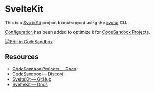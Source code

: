 # SvelteKit

This is a [SvelteKit](https://kit.svelte.dev/) project bootstrapped using the [svelte](https://kit.svelte.dev/docs/introduction#getting-started) CLI.

[Configuration](https://codesandbox.io/docs/projects/learn/setting-up/tasks) has been added to optimize it for [CodeSandbox Projects](https://codesandbox.io/p/dashboard).

[![Edit in CodeSandbox](https://assets.codesandbox.io/github/button-edit-lime.svg)](https://codesandbox.io/p/github/codesandbox/codesandbox-template-svelte-kit/main)

## Resources

- [CodeSandbox Projects — Docs](https://docs.codesandbox.io)
- [CodeSandbox — Discord](https://discord.gg/Ggarp3pX5H)
- [SvelteKit — GitHub](https://github.com/sveltejs/kit)
- [SvelteKit — Docs](https://kit.svelte.dev/docs/introduction)

